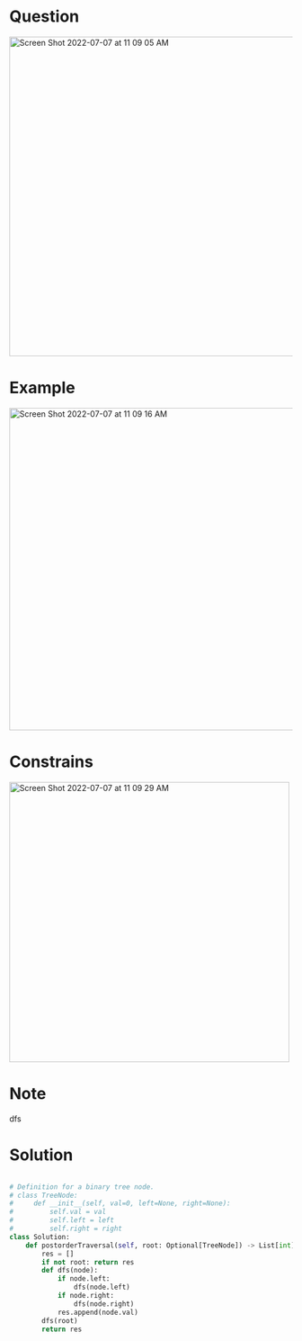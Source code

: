 # Question 
<img width="568" alt="Screen Shot 2022-07-07 at 11 09 05 AM" src="https://user-images.githubusercontent.com/64442606/177807872-e6b6f855-28e4-4fd7-84a9-551146449c9c.png">

# Example
<img width="573" alt="Screen Shot 2022-07-07 at 11 09 16 AM" src="https://user-images.githubusercontent.com/64442606/177807918-25d0bc45-659e-4e0c-970c-a73c0f5d0056.png">

# Constrains
<img width="498" alt="Screen Shot 2022-07-07 at 11 09 29 AM" src="https://user-images.githubusercontent.com/64442606/177807969-20569c0d-c6e0-4f8a-a559-7fef16ed1333.png">

# Note
dfs
# Solution 
```python 

# Definition for a binary tree node.
# class TreeNode:
#     def __init__(self, val=0, left=None, right=None):
#         self.val = val
#         self.left = left
#         self.right = right
class Solution:
    def postorderTraversal(self, root: Optional[TreeNode]) -> List[int]:
        res = []
        if not root: return res
        def dfs(node):
            if node.left:
                dfs(node.left)
            if node.right:
                dfs(node.right)
            res.append(node.val)
        dfs(root)
        return res
```
